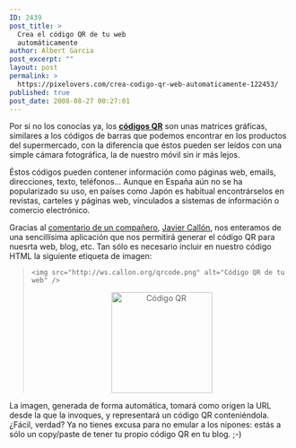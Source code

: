 ```yaml
---
ID: 2439
post_title: >
  Crea el código QR de tu web
  automáticamente
author: Albert Garcia
post_excerpt: ""
layout: post
permalink: >
  https://pixelovers.com/crea-codigo-qr-web-automaticamente-122453/
published: true
post_date: 2008-08-27 00:27:01
---
```

Por si no los conocías ya, los <a href="http://pixelovers.com/codigo-qr-tus-datos-codigo-barras-16726"><strong>códigos QR</strong></a> son unas matrices gráficas, similares a los códigos de barras que podemos encontrar en los productos del supermercado, con la diferencia que éstos pueden ser leídos con una simple cámara fotográfica, la de nuestro móvil sin ir más lejos.

<!--more-->Éstos códigos pueden contener información como páginas web, emails, direcciones, texto, teléfonos... Aunque en España aún no se ha popularizado su uso, en países como Japón es habitual encontrárselos en revistas, carteles y páginas web, vinculados a sistemas de información o comercio electrónico.

Gracias al <a href="http://pixelovers.com/codigo-qr-tus-datos-codigo-barras-16726#235345">comentario de un compañero</a>, <a href="http://javier.callon.org">Javier Callón</a>, nos enteramos de una sencillísima aplicación que nos permitirá generar el código QR para nuesrta web, blog, etc. Tan sólo es necesario incluir en nuestro código HTML la siguiente etiqueta de imagen:
<blockquote><code>&lt;img src="http://ws.callon.org/qrcode.png" alt="Código QR de tu web" /&gt;</code>
<p style="text-align: center;"><img title="Código QR" src="/app/uploads/sites/7/2008/08/122453-87929.jpg" alt="Código QR" width="180" height="180" /></p>
</blockquote>
La imagen, generada de forma automática, tomará como origen la URL desde la que la invoques, y representará un código QR conteniéndola. ¿Fácil, verdad? Ya no tienes excusa para no emular a los nipones: estás a sólo un copy/paste de tener tu propio código QR en tu blog. ;-)